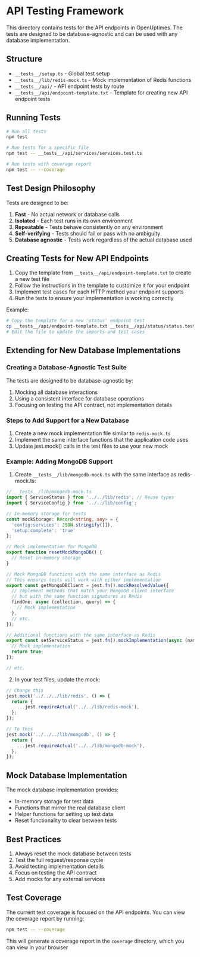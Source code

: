 # API Testing Framework

This directory contains tests for the API endpoints in OpenUptimes. The tests are designed to be database-agnostic and can be used with any database implementation.

## Structure

- `__tests__/setup.ts` - Global test setup
- `__tests__/lib/redis-mock.ts` - Mock implementation of Redis functions
- `__tests__/api/` - API endpoint tests by route
- `__tests__/api/endpoint-template.txt` - Template for creating new API endpoint tests

## Running Tests

```bash
# Run all tests
npm test

# Run tests for a specific file
npm test -- __tests__/api/services/services.test.ts

# Run tests with coverage report
npm test -- --coverage
```

## Test Design Philosophy

Tests are designed to be:

1. **Fast** - No actual network or database calls
2. **Isolated** - Each test runs in its own environment 
3. **Repeatable** - Tests behave consistently on any environment
4. **Self-verifying** - Tests should fail or pass with no ambiguity
5. **Database agnostic** - Tests work regardless of the actual database used

## Creating Tests for New API Endpoints

1. Copy the template from `__tests__/api/endpoint-template.txt` to create a new test file
2. Follow the instructions in the template to customize it for your endpoint
3. Implement test cases for each HTTP method your endpoint supports
4. Run the tests to ensure your implementation is working correctly

Example:
```bash
# Copy the template for a new 'status' endpoint test
cp __tests__/api/endpoint-template.txt __tests__/api/status/status.test.ts
# Edit the file to update the imports and test cases
```

## Extending for New Database Implementations

### Creating a Database-Agnostic Test Suite

The tests are designed to be database-agnostic by:

1. Mocking all database interactions
2. Using a consistent interface for database operations
3. Focusing on testing the API contract, not implementation details

### Steps to Add Support for a New Database

1. Create a new mock implementation file similar to `redis-mock.ts`
2. Implement the same interface functions that the application code uses
3. Update jest.mock() calls in the test files to use your new mock

### Example: Adding MongoDB Support

1. Create `__tests__/lib/mongodb-mock.ts` with the same interface as redis-mock.ts:

```typescript
// __tests__/lib/mongodb-mock.ts
import { ServiceStatus } from '../../lib/redis'; // Reuse types
import { ServiceConfig } from '../../lib/config';

// In-memory storage for tests
const mockStorage: Record<string, any> = {
  'config:services': JSON.stringify([]),
  'setup:complete': 'true'
};

// Mock implementation for MongoDB
export function resetMockMongoDB() {
  // Reset in-memory storage
}

// Mock MongoDB functions with the same interface as Redis
// This ensures tests will work with either implementation
export const getMongoDBClient = jest.fn().mockResolvedValue({
  // Implement methods that match your MongoDB client interface
  // but with the same function signatures as Redis
  findOne: async (collection, query) => {
    // Mock implementation
  },
  // etc.
});

// Additional functions with the same interface as Redis
export const setServiceStatus = jest.fn().mockImplementation(async (name, data) => {
  // Mock implementation
  return true;
});

// etc.
```

2. In your test files, update the mock:

```typescript
// Change this
jest.mock('../../../lib/redis', () => {
  return {
    ...jest.requireActual('../../lib/redis-mock'),
  };
});

// To this
jest.mock('../../../lib/mongodb', () => {
  return {
    ...jest.requireActual('../../lib/mongodb-mock'),
  };
});
```

## Mock Database Implementation

The mock database implementation provides:

- In-memory storage for test data
- Functions that mirror the real database client
- Helper functions for setting up test data
- Reset functionality to clear between tests

## Best Practices

1. Always reset the mock database between tests
2. Test the full request/response cycle
3. Avoid testing implementation details
4. Focus on testing the API contract
5. Add mocks for any external services

## Test Coverage

The current test coverage is focused on the API endpoints. You can view the coverage report by running:

```bash
npm test -- --coverage
```

This will generate a coverage report in the `coverage` directory, which you can view in your browser 